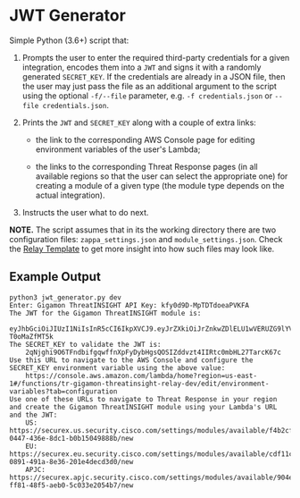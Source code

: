 # JWT Generator

Simple Python (3.6+) script that:

1. Prompts the user to enter the required third-party credentials for a given
integration, encodes them into a `JWT` and signs it with a randomly generated
`SECRET_KEY`. If the credentials are already in a JSON file, then the user may
just pass the file as an additional argument to the script using the optional
`-f/--file` parameter, e.g. `-f credentials.json` or `--file credentials.json`.

2. Prints the `JWT` and `SECRET_KEY` along with a couple of extra links:

   - the link to the corresponding AWS Console page for editing environment
   variables of the user's Lambda;

   - the links to the corresponding Threat Response pages (in all available
   regions so that the user can select the appropriate one) for creating a
   module of a given type (the module type depends on the actual integration).

3. Instructs the user what to do next.

**NOTE.** The script assumes that in its the working directory there are two
configuration files: `zappa_settings.json` and `module_settings.json`. Check
the [Relay Template](https://github.com/CiscoSecurity/tr-05-serverless-relay)
to get more insight into how such files may look like.

## Example Output

```
python3 jwt_generator.py dev
Enter: Gigamon ThreatINSIGHT API Key: kfy0d9D-MpTDTdoeaPVKFA
The JWT for the Gigamon ThreatINSIGHT module is:
    eyJhbGciOiJIUzI1NiIsInR5cCI6IkpXVCJ9.eyJrZXkiOiJrZnkwZDlELU1wVERUZG9lYVBWS0ZBIn0.QWE9wwC2U_6UeJaav2kUXPFTF3aljGL-T0oMaZfMT5k
The SECRET_KEY to validate the JWT is:
    2qNjghi9O6TFndbifgqwffnXpFyDybHgsQOSIZddvzt4IIRtc0mbHL27TarcK67c
Use this URL to navigate to the AWS Console and configure the SECRET_KEY environment variable using the above value:
    https://console.aws.amazon.com/lambda/home?region=us-east-1#/functions/tr-gigamon-threatinsight-relay-dev/edit/environment-variables?tab=configuration
Use one of these URLs to navigate to Threat Response in your region and create the Gigamon ThreatINSIGHT module using your Lambda's URL and the JWT:
    US: https://securex.us.security.cisco.com/settings/modules/available/f4b2cf01-0447-436e-8dc1-b0b15049888b/new
    EU: https://securex.eu.security.cisco.com/settings/modules/available/cdf11c33-0891-491a-8e36-201e4decd3d0/new
    APJC: https://securex.apjc.security.cisco.com/settings/modules/available/904e961f-ff81-48f5-aeb0-5c033e2054b7/new
```
